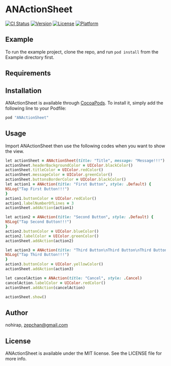 # ANActionSheet

[![CI Status](http://img.shields.io/travis/nohirap/ANActionSheet.svg?style=flat)](https://travis-ci.org/nohirap/ANActionSheet)
[![Version](https://img.shields.io/cocoapods/v/ANActionSheet.svg?style=flat)](http://cocoapods.org/pods/ANActionSheet)
[![License](https://img.shields.io/cocoapods/l/ANActionSheet.svg?style=flat)](http://cocoapods.org/pods/ANActionSheet)
[![Platform](https://img.shields.io/cocoapods/p/ANActionSheet.svg?style=flat)](http://cocoapods.org/pods/ANActionSheet)

## Example

To run the example project, clone the repo, and run `pod install` from the Example directory first.

## Requirements

## Installation

ANActionSheet is available through [CocoaPods](http://cocoapods.org). To install
it, simply add the following line to your Podfile:

```ruby
pod "ANActionSheet"
```

## Usage

Import ANActionSheet then use the following codes when you want to show the view.

```ruby
let actionSheet = ANActionSheet(title: "Title", message: "Message!!!")
actionSheet.headerBackgroundColor = UIColor.blackColor()
actionSheet.titleColor = UIColor.redColor()
actionSheet.messageColor = UIColor.greenColor()
actionSheet.buttonsBorderColor = UIColor.blackColor()
let action1 = ANAction(title: "First Button", style: .Default) {
NSLog("Tap First Button!!!")
}
action1.buttonColor = UIColor.redColor()
action1.labelNumberOfLines = 3
actionSheet.addAction(action1)

let action2 = ANAction(title: "Second Button", style: .Default) {
NSLog("Tap Second Button!!!")
}
action2.buttonColor = UIColor.blueColor()
action2.labelColor = UIColor.greenColor()
actionSheet.addAction(action2)

let action3 = ANAction(title: "Third Button\nThird Button\nThird Button\nThird Button\nThird Button\nThird Button", style: .Default) {
NSLog("Tap Third Button!!!")
}
action3.buttonColor = UIColor.yellowColor()
actionSheet.addAction(action3)

let cancelAction = ANAction(title: "Cancel", style: .Cancel)
cancelAction.labelColor = UIColor.redColor()
actionSheet.addAction(cancelAction)

actionSheet.show()
```

## Author

nohirap, zepchan@gmail.com

## License

ANActionSheet is available under the MIT license. See the LICENSE file for more info.

